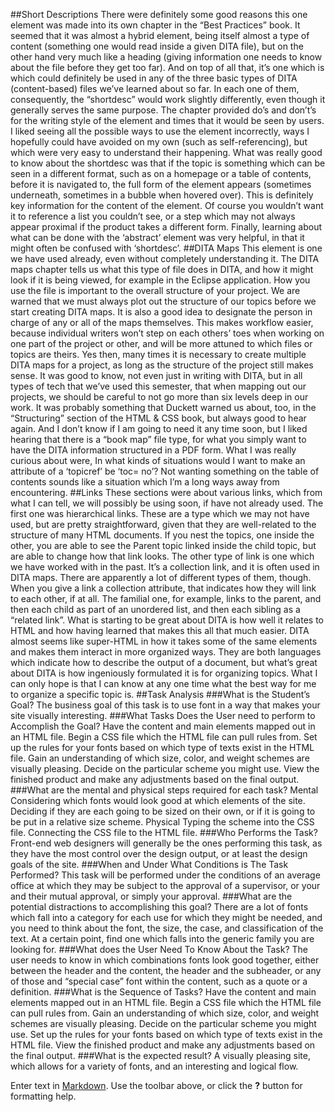 ##Short Descriptions
There were definitely some good reasons this one element was made into its own chapter in the “Best Practices” book.  It seemed that it was almost a hybrid element, being itself almost a type of content (something one would read inside a given DITA file), but on the other hand very much like a heading (giving information one needs to know about the file before they get too far).  And on top of all that, it’s one which is which could definitely be used in any of the three basic types of DITA (content-based) files we’ve learned about so far.  In each one of them, consequently, the “shortdesc” would work slightly differently, even though it generally serves the same purpose.  The chapter provided do’s and don’t’s for the writing style of the element and times that it would be seen by users.
I liked seeing all the possible ways to use the element incorrectly, ways I hopefully could have avoided on my own (such as self-referencing), but which were very easy to understand their happening.  What was really good to know about the shortdesc was that if the topic is something which can be seen in a different format, such as on a homepage or a table of contents, before it is navigated to, the full form of the element appears (sometimes underneath, sometimes in a bubble when hovered over).  This is definitely key information for the content of the element.  Of course you wouldn’t want it to reference a list you couldn’t see, or a step which may not always appear proximal if the product takes a different form.  Finally, learning about what can be done with the ‘abstract’ element was very helpful, in that it might often be confused with ‘shortdesc’.
##DITA Maps
This element is one we have used already, even without completely understanding it.  The DITA maps chapter tells us what this type of file does in DITA, and how it might look if it is being viewed, for example in the Eclipse application.  How you use the file is important to the overall structure of your project.  We are warned that we must always plot out the structure of our topics before we start creating DITA maps.  It is also a good idea to designate the person in charge of any or all of the maps themselves.  This makes workflow easier, because individual writers won’t step on each others’ toes when working on one part of the project or other, and will be more attuned to which files or topics are theirs.  Yes then, many times it is necessary to create multiple DITA maps for a project, as long as the structure of the project still makes sense.
It was good to know, not even just in writing with DITA, but in all types of tech that we’ve used this semester, that when mapping out our projects, we should be careful to not go more than six levels deep in our work.  It was probably something that Duckett warned us about, too, in the “Structuring” section of the HTML & CSS book, but always good to hear again.  And I don’t know if I am going to need it any time soon, but I liked hearing that there is a “book map” file type, for what you simply want to have the DITA information structured in a PDF form.  What I was really curious about were, In what kinds of situations would I want to make an attribute of a ‘topicref’ be ‘toc= no’?  Not wanting something on the table of contents sounds like a situation which I’m a long ways away from encountering.
##Links
These sections were about various links, which from what I can tell, we will possibly be using soon, if have not already used.  The first one was hierarchical links.  These are a type which we may not have used, but are pretty straightforward, given that they are well-related to the structure of many HTML documents.  If you nest the topics, one inside the other, you are able to see the Parent topic linked inside the child topic, but are able to change how that link looks.
The other type of link is one which we have worked with in the past.  It’s a collection link, and it is often used in DITA maps.  There are apparently a lot of different types of them, though.  When you give a link a collection attribute, that indicates how they will link to each other, if at all.  The familial one, for example, links to the parent, and then each child as part of an unordered list, and then each sibling as a “related link”.
What is starting to be great about DITA is how well it relates to HTML and how having learned that makes this all that much easier.  DITA almost seems like super-HTML in how it takes some of the same elements and makes them interact in more organized ways.  They are both languages which indicate how to describe the output of a document, but what’s great about DITA is how ingeniously formulated it is for organizing topics.  What I can only hope is that I can know at any one time what the best way for me to organize a specific topic is.
##Task Analysis
###What is the Student’s Goal?
The business goal of this task is to use font in a way that makes your site visually interesting.
###What Tasks Does the User need to perform to Accomplish the Goal?
Have the content and main elements mapped out in an HTML file.
Begin a CSS file which the HTML file can pull rules from.
Set up the rules for your fonts based on which type of texts exist in the HTML file.
Gain an understanding of which size, color, and weight schemes are visually pleasing.
Decide on the particular scheme you might use.
View the finished product and make any adjustments based on the final output.
###What are the mental and physical steps required for each task?
Mental
Considering which fonts would look good at which elements of the site.
Deciding if they are each going to be sized on their own, or if it is going to be put in a relative size scheme.
Physical
Typing the scheme into the CSS file.
Connecting the CSS file to the HTML file.
###Who Performs the Task?
Front-end web designers will generally be the ones performing this task, as they have the most control over the design output, or at least the design goals of the site.
###When and Under What Conditions is The Task Performed?
This task will be performed under the conditions of an average office at which they may be subject to the approval of a supervisor, or your and their mutual approval, or simply your approval.
###What are the potential distractions to accomplishing this goal?
There are a lot of fonts which fall into a category for each use for which they might be needed, and you need to think about the font, the size, the case, and classification of the text.  At a certain point, find one which falls into the generic family you are looking for.
###What does the User Need To Know About the Task?
The user needs to know in which combinations fonts look good together, either between the header and the content, the header and the subheader, or any of those and “special case” font within the content, such as a quote or a definition.
###What is the Sequence of Tasks?
Have the content and main elements mapped out in an HTML file.
Begin a CSS file which the HTML file can pull rules from.
Gain an understanding of which size, color, and weight schemes are visually pleasing.
Decide on the particular scheme you might use.
Set up the rules for your fonts based on which type of texts exist in the HTML file.
View the finished product and make any adjustments based on the final output.
###What is the expected result?
A visually pleasing site, which allows for a variety of fonts, and an interesting and logical flow.



Enter text in [Markdown](http://daringfireball.net/projects/markdown/). Use the toolbar above, or click the **?** button for formatting help.
